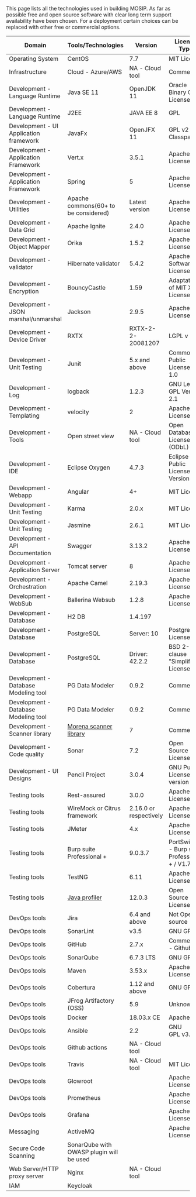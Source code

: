 This page lists all the technologies used in building MOSIP. As far as possible free and open source software with clear long term support availability have been chosen. For a deployment certain choices can be replaced with other free or commercial options.

|Domain|Tools/Technologies|Version|Licence Type|
|---|---|---|---|
|Operating System|CentOS|7.7|MIT License|
|Infrastructure|Cloud - Azure/AWS|NA - Cloud tool|Commercial|
|Development - Language Runtime|Java SE 11|OpenJDK 11|Oracle Binary Code License |
|Development - Language Runtime|J2EE|JAVA EE 8|GPL |
|Development - UI Application framework|JavaFx|OpenJFX 11|GPL v2 + Classpath|
|Development - Application Framework|Vert.x|3.5.1|Apache License 2.0 |
|Development - Application Framework|Spring |5|Apache License 2.0 |
|Development - Utilities|Apache commons(60+ to be considered)|Latest version|Apache License 2.0 |
|Development - Data Grid|Apache Ignite|2.4.0|Apache License 2.0|
|Development - Object Mapper|Orika|1.5.2 |Apache License 2.0 |
|Development - validator|Hibernate validator |5.4.2|Apache Software License 2.0|
|Development - Encryption|BouncyCastle |1.59|Adaptation of MIT X11 License |
|Development - JSON marshal/unmarshal|Jackson |2.9.5 |Apache License  2.0 |
|Development - Device Driver|RXTX |RXTX-2-2-20081207|LGPL v 2.1|
|Development - Unit Testing |Junit|5.x and above|Common Public License - v 1.0|
|Development - Log|logback|1.2.3|GNU Lesser GPL Version 2.1|
|Development - Templating|velocity|2|Apache License  2.0 |
|Development - Tools|Open street view|NA - Cloud tool|Open Database License (ODbL)|
|Development - IDE|Eclipse Oxygen|4.7.3|Eclipse Public License Version 2.0|
|Development - Webapp|Angular|4+|MIT License|
|Development - Unit Testing |Karma|2.0.x|MIT License|
|Development - Unit Testing |Jasmine|2.6.1|MIT License|
|Development - API Documentation |Swagger|3.13.2 |Apache License 2.0 |
|Development - Application Server|Tomcat server|8|Apache License 2.0 |
|Development - Orchestration|Apache Camel|2.19.3|Apache License 2.0|
|Development - WebSub|Ballerina Websub|1.2.8|Apache License 2.0|
|Development - Database|H2 DB|1.4.197||
|Development - Database|PostgreSQL|Server: 10|Postgres License| 
|Development - Database|PostgreSQL| Driver: 42.2.2|BSD 2-clause "Simplified License"|
|Development - Database Modeling tool|PG Data Modeler|0.9.2|Commercial|
|Development - Database Modeling tool|PG Data Modeler|0.9.2|Commercial|
|Development - Scanner library|[Morena scanner library](https://www.gnome.eu/)|7|Commercial|
|Development - Code quality|Sonar|7.2|Open Source License|
|Development - UI Designs|Pencil Project|3.0.4|GNU Public License version 2|
|Testing tools|Rest-assured|3.0.0|Apache License 2.0|
|Testing tools|WireMock or Citrus framework|2.16.0 or respectively|Apache License 2.0|
|Testing tools|JMeter|4.x|Apache License 2.0|
|Testing tools|Burp suite Professional +|9.0.3.7|PortSwigger - Burp suite Professional + / V1.7.33|
|Testing tools|TestNG|6.11|Apache License 2.0|
|Testing tools|[Java profiler](https://www.ej-technologies.com/products/jprofiler/overview.html)|12.0.3|Open Source License|
|DevOps tools|Jira|6.4 and above|Not Open source|
|DevOps tools|SonarLint|v3.5|GNU GPL|
|DevOps tools|GitHub|2.7.x|Commercial - Github |
|DevOps tools|SonarQube|6.7.3 LTS|GNU GPL|
|DevOps tools|Maven|3.53.x|Apache License 2.0|
|DevOps tools|Cobertura|1.12 and above|GNU GPL|
|DevOps tools|JFrog Artifactory (OSS)|5.9|Unknown|
|DevOps tools|Docker |18.03.x CE|Apache 2.0|
|DevOps tools|Ansible|2.2|GNU GPL v3.0|
|DevOps tools|Github actions|NA - Cloud tool||
|DevOps tools|Travis|NA - Cloud tool|MIT License|
|DevOps tools|Glowroot||Apache License 2.0 |
|DevOps tools|Prometheus||Apache License 2.0 |
|DevOps tools|Grafana||Apache License 2.0 |
|Messaging|ActiveMQ||Apache License 2.0 |
|Secure Code Scanning|SonarQube with OWASP plugin will be used|||
|Web Server/HTTP proxy server|Nginx|NA - Cloud tool||
|IAM|Keycloak|||
